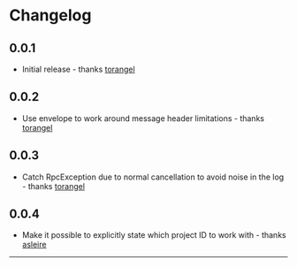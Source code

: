 # Changelog

## 0.0.1
* Initial release - thanks [torangel]

## 0.0.2
* Use envelope to work around message header limitations - thanks [torangel]

## 0.0.3
* Catch RpcException due to normal cancellation to avoid noise in the log - thanks [torangel]

## 0.0.4
* Make it possible to explicitly state which project ID to work with - thanks [asleire]

---

[asleire]: https://github.com/asleire
[torangel]: https://github.com/torangel
